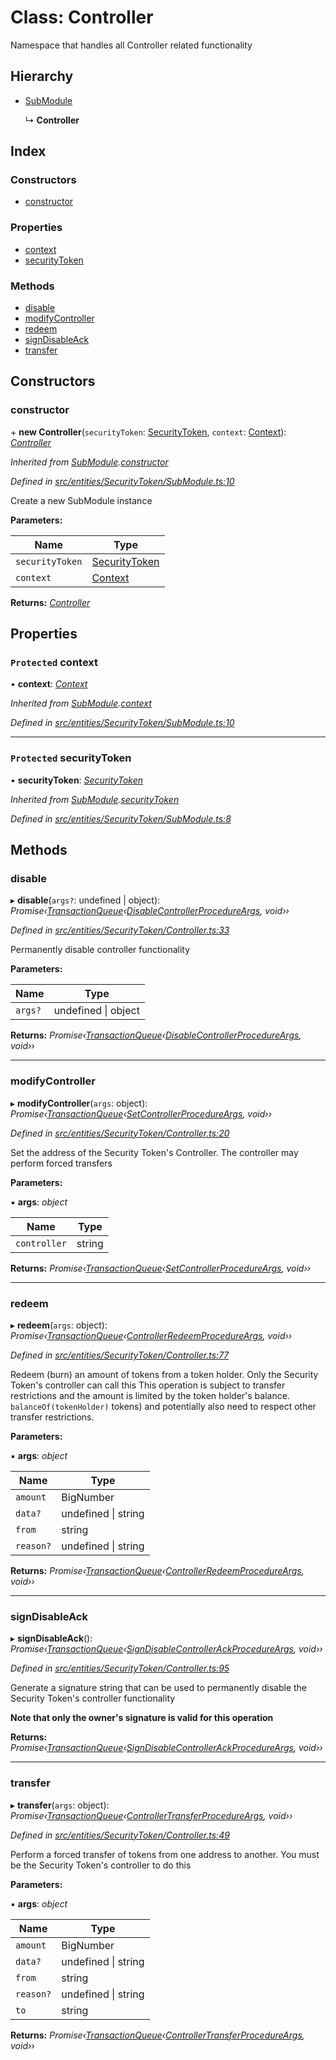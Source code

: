# Class: Controller

Namespace that handles all Controller related functionality

## Hierarchy

* [SubModule](_entities_securitytoken_submodule_.submodule.md)

  ↳ **Controller**

## Index

### Constructors

* [constructor](_entities_securitytoken_controller_.controller.md#constructor)

### Properties

* [context](_entities_securitytoken_controller_.controller.md#protected-context)
* [securityToken](_entities_securitytoken_controller_.controller.md#protected-securitytoken)

### Methods

* [disable](_entities_securitytoken_controller_.controller.md#disable)
* [modifyController](_entities_securitytoken_controller_.controller.md#modifycontroller)
* [redeem](_entities_securitytoken_controller_.controller.md#redeem)
* [signDisableAck](_entities_securitytoken_controller_.controller.md#signdisableack)
* [transfer](_entities_securitytoken_controller_.controller.md#transfer)

## Constructors

###  constructor

\+ **new Controller**(`securityToken`: [SecurityToken](_entities_securitytoken_securitytoken_.securitytoken.md), `context`: [Context](_context_.context.md)): *[Controller](_entities_securitytoken_controller_.controller.md)*

*Inherited from [SubModule](_entities_securitytoken_submodule_.submodule.md).[constructor](_entities_securitytoken_submodule_.submodule.md#constructor)*

*Defined in [src/entities/SecurityToken/SubModule.ts:10](https://github.com/PolymathNetwork/polymath-sdk/blob/fb8c7c9/src/entities/SecurityToken/SubModule.ts#L10)*

Create a new SubModule instance

**Parameters:**

Name | Type |
------ | ------ |
`securityToken` | [SecurityToken](_entities_securitytoken_securitytoken_.securitytoken.md) |
`context` | [Context](_context_.context.md) |

**Returns:** *[Controller](_entities_securitytoken_controller_.controller.md)*

## Properties

### `Protected` context

• **context**: *[Context](_context_.context.md)*

*Inherited from [SubModule](_entities_securitytoken_submodule_.submodule.md).[context](_entities_securitytoken_submodule_.submodule.md#protected-context)*

*Defined in [src/entities/SecurityToken/SubModule.ts:10](https://github.com/PolymathNetwork/polymath-sdk/blob/fb8c7c9/src/entities/SecurityToken/SubModule.ts#L10)*

___

### `Protected` securityToken

• **securityToken**: *[SecurityToken](_entities_securitytoken_securitytoken_.securitytoken.md)*

*Inherited from [SubModule](_entities_securitytoken_submodule_.submodule.md).[securityToken](_entities_securitytoken_submodule_.submodule.md#protected-securitytoken)*

*Defined in [src/entities/SecurityToken/SubModule.ts:8](https://github.com/PolymathNetwork/polymath-sdk/blob/fb8c7c9/src/entities/SecurityToken/SubModule.ts#L8)*

## Methods

###  disable

▸ **disable**(`args?`: undefined | object): *Promise‹[TransactionQueue](_entities_transactionqueue_.transactionqueue.md)‹[DisableControllerProcedureArgs](../interfaces/_types_index_.disablecontrollerprocedureargs.md), void››*

*Defined in [src/entities/SecurityToken/Controller.ts:33](https://github.com/PolymathNetwork/polymath-sdk/blob/fb8c7c9/src/entities/SecurityToken/Controller.ts#L33)*

Permanently disable controller functionality

**Parameters:**

Name | Type |
------ | ------ |
`args?` | undefined &#124; object |

**Returns:** *Promise‹[TransactionQueue](_entities_transactionqueue_.transactionqueue.md)‹[DisableControllerProcedureArgs](../interfaces/_types_index_.disablecontrollerprocedureargs.md), void››*

___

###  modifyController

▸ **modifyController**(`args`: object): *Promise‹[TransactionQueue](_entities_transactionqueue_.transactionqueue.md)‹[SetControllerProcedureArgs](../interfaces/_types_index_.setcontrollerprocedureargs.md), void››*

*Defined in [src/entities/SecurityToken/Controller.ts:20](https://github.com/PolymathNetwork/polymath-sdk/blob/fb8c7c9/src/entities/SecurityToken/Controller.ts#L20)*

Set the address of the Security Token's Controller. The controller may perform forced transfers

**Parameters:**

▪ **args**: *object*

Name | Type |
------ | ------ |
`controller` | string |

**Returns:** *Promise‹[TransactionQueue](_entities_transactionqueue_.transactionqueue.md)‹[SetControllerProcedureArgs](../interfaces/_types_index_.setcontrollerprocedureargs.md), void››*

___

###  redeem

▸ **redeem**(`args`: object): *Promise‹[TransactionQueue](_entities_transactionqueue_.transactionqueue.md)‹[ControllerRedeemProcedureArgs](../interfaces/_types_index_.controllerredeemprocedureargs.md), void››*

*Defined in [src/entities/SecurityToken/Controller.ts:77](https://github.com/PolymathNetwork/polymath-sdk/blob/fb8c7c9/src/entities/SecurityToken/Controller.ts#L77)*

Redeem (burn) an amount of tokens from a token holder. Only the Security Token's controller can call this
This operation is subject to transfer restrictions and the amount is limited by the token holder's balance.
`balanceOf(tokenHolder)` tokens) and potentially also need to respect other transfer restrictions.

**Parameters:**

▪ **args**: *object*

Name | Type |
------ | ------ |
`amount` | BigNumber |
`data?` | undefined &#124; string |
`from` | string |
`reason?` | undefined &#124; string |

**Returns:** *Promise‹[TransactionQueue](_entities_transactionqueue_.transactionqueue.md)‹[ControllerRedeemProcedureArgs](../interfaces/_types_index_.controllerredeemprocedureargs.md), void››*

___

###  signDisableAck

▸ **signDisableAck**(): *Promise‹[TransactionQueue](_entities_transactionqueue_.transactionqueue.md)‹[SignDisableControllerAckProcedureArgs](../interfaces/_types_index_.signdisablecontrollerackprocedureargs.md), void››*

*Defined in [src/entities/SecurityToken/Controller.ts:95](https://github.com/PolymathNetwork/polymath-sdk/blob/fb8c7c9/src/entities/SecurityToken/Controller.ts#L95)*

Generate a signature string that can be used to permanently disable the Security Token's controller functionality

**Note that only the owner's signature is valid for this operation**

**Returns:** *Promise‹[TransactionQueue](_entities_transactionqueue_.transactionqueue.md)‹[SignDisableControllerAckProcedureArgs](../interfaces/_types_index_.signdisablecontrollerackprocedureargs.md), void››*

___

###  transfer

▸ **transfer**(`args`: object): *Promise‹[TransactionQueue](_entities_transactionqueue_.transactionqueue.md)‹[ControllerTransferProcedureArgs](../interfaces/_types_index_.controllertransferprocedureargs.md), void››*

*Defined in [src/entities/SecurityToken/Controller.ts:49](https://github.com/PolymathNetwork/polymath-sdk/blob/fb8c7c9/src/entities/SecurityToken/Controller.ts#L49)*

Perform a forced transfer of tokens from one address to another. You must be the
Security Token's controller to do this

**Parameters:**

▪ **args**: *object*

Name | Type |
------ | ------ |
`amount` | BigNumber |
`data?` | undefined &#124; string |
`from` | string |
`reason?` | undefined &#124; string |
`to` | string |

**Returns:** *Promise‹[TransactionQueue](_entities_transactionqueue_.transactionqueue.md)‹[ControllerTransferProcedureArgs](../interfaces/_types_index_.controllertransferprocedureargs.md), void››*
